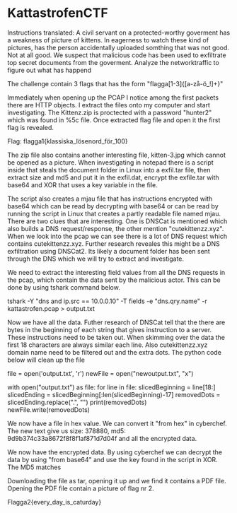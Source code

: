 # KattastrofenCTF



Instructions translated: A civil servant on a protected-worthy goverment has a weakness of picture of kittens. In eagerness to watch these kind of pictures, has the person accidentally uploaded somthing that was not good. Not at all good. We suspect that malicious code has been used to exfiltrate top secret documents from the goverment. Analyze the networktraffic to figure out what has happend

The challenge contain 3 flags that has the form "flagga[1-3]{[a-zå-ö_!]+}"

Immediately when opening up the PCAP I notice among the first packets there are HTTP objects. I extract the files onto my computer and start investigating. The Kittenz.zip is proctected with a password "hunter2" which was found in %5c file. Once extracted flag file and open it the first flag is revealed.

Flag: flagga1{klassiska_lösenord_för_100}

The zip file also contains another interesting file, kitten-3.jpg which cannot be opened as a picture. When investigating in notepad there is a script inside that steals the document folder in Linux into a exfil.tar file, then extract size and md5 and put it in the exfil.dat, encrypt the exfile.tar with base64 and XOR that uses a key variable in the file.

The script also creates a mjau file that has instructions encrypted with base64 which can be read by decrypting with base64 or can be read by running the script in Linux that creates a partly readable file named mjau. There are two clues that are interesting. One is DNSCat is mentioned which also builds a DNS request/response, the other mention "cutekittenzz.xyz". When we look into the pcap we can see there is a lot of DNS request which contains cutekittenzz.xyz. Further research reveales this might be a DNS exfiltration using DNSCat2. Its likely a document folder has been sent through the DNS which we will try to extract and investigate.

We need to extract the interesting field values from all the DNS requests in the pcap, which contain the data sent by the malicious actor. This can be done by using tshark command below.

tshark -Y "dns and ip.src == 10.0.0.10" -T fields -e "dns.qry.name" -r kattastrofen.pcap > output.txt

Now we have all the data. Futher research of DNSCat tell that the there are bytes in the beginning of each string that gives instruction to a server. These instructions need to be taken out. When skimming over the data the first 18 characters are always similar each line. Also cutekittenzz.xyz domain name need to be filtered out and the extra dots. The python code below will clean up the file

file = open('output.txt', 'r')
newFile = open("newoutput.txt", "x")

with open("output.txt") as file:
    for line in file:
        slicedBeginning = line[18:]
        slicedEnding = slicedBeginning[:len(slicedBeginning)-17]
        removedDots = slicedEnding.replace(".", "")
        print(removedDots)
        newFile.write(removedDots)

We now have a file in hex value. We can convert it "from hex" in cyberchef. The new text give us size: 378880, md5: 9d9b374c33a8672f8f8f1af871d7d04f and all the encrypted data.

We now have the encrypted data. By using cyberchef we can decrypt the data by using "from base64" and use the key found in the script in XOR. The MD5 matches

Downloading the file as tar, opening it up and we find it contains a PDF file. Opening the PDF file contain a picture of flag nr 2.

Flagga2{every_day_is_caturday}

